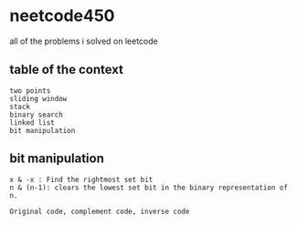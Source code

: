 # neetcode450
all of the problems i solved on leetcode

## table of the context

    two points
    sliding window
    stack
    binary search
    linked list
    bit manipulation
## bit manipulation
    x & -x : Find the rightmost set bit
    n & (n-1): clears the lowest set bit in the binary representation of n.

    Original code, complement code, inverse code